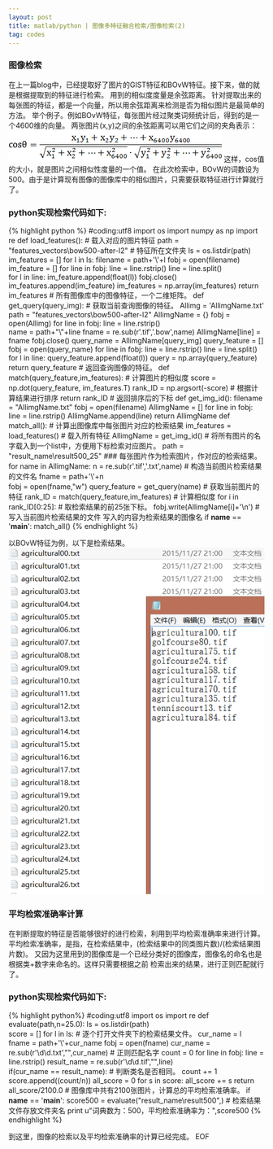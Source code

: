 ```yaml
---
layout: post
title: matlab/python | 图像多特征融合检索/图像检索(2)
tag: codes
---
```


<h3>图像检索</h3>

在上一篇blog中，已经提取好了图片的GIST特征和BOvW特征。接下来，做的就是根据提取到的特征进行检索。
用到的相似度度量是余弦距离。
针对提取出来的每张图的特征，都是一个向量，所以用余弦距离来检测是否为相似图片是最简单的方法。
举个例子。例如BOvW特征，每张图片经过聚类词频统计后，得到的是一个4600维的向量。
两张图片(x,y)之间的余弦距离可以用它们之间的夹角表示：
<img src="/images/cos.gif" >
这样，cos值的大小，就是图片之间相似性度量的一个值。
在此次检索中，BOvW的词数设为500。由于是计算现有图像的图像库中的相似图片，只需要获取特征进行计算就行了。
<h3>python实现检索代码如下:</h3>

{% highlight python %}
#coding:utf8
import os
import numpy as np
import re
def load_features():  #  载入对应的图片特征
	path = "features_vectors\\bow500-after-l2"  #  特征所在文件夹
	ls = os.listdir(path)
	im_features = []
	for l in ls:
		filename = path+'\\'+l
		fobj = open(filename)
		im_feature = []
		for line in fobj:
			line = line.rstrip()
			line = line.split()		
			for l in line:
				im_feature.append(float(l))
		fobj.close()
		im_features.append(im_feature)
	im_features = np.array(im_features)
	return im_features  #  所有图像库中的图像特征，一个二维矩阵。
def get_query(query_img): #  获取当前查询图像的特征。
	Allimg = 'AllimgName.txt'
	path = "features_vectors\\bow500-after-l2"
	AllimgName = {}
	fobj = open(Allimg)
	for line in fobj:
		line = line.rstrip()		
		name = path+"\\"+line
		fname = re.sub(r'.tif','.bow',name)
		AllimgName[line] = fname
	fobj.close()
	query_name = AllimgName[query_img]
	query_feature  = []
	fobj = open(query_name)
	for line in fobj:
		line = line.rstrip()
		line = line.split()	
		for l in line:
			query_feature.append(float(l))
	query = np.array(query_feature)
	return query_feature #  返回查询图像的特征。
def match(query_feature,im_features): #  计算图片的相似度
	score = np.dot(query_feature, im_features.T)
	rank_ID = np.argsort(-score)  #  根据计算结果进行排序
	return rank_ID #  返回排序后的下标
def get_img_id():
	filename = "AllimgName.txt"
	fobj = open(filename)
	AllimgName = []
	for line in fobj:
		line = line.rstrip()
		AllimgName.append(line)
	return AllimgName
def match_all(): #  计算出图像库中每张图片对应的检索结果
	im_features = load_features()  #  载入所有特征
	AllimgName = get_img_id()  #  将所有图片的名字载入到一个list中，方便用下标检索对应图片。
	path = "result_name\\result500_25"
	###  每张图片作为检索图片，作对应的检索结果。
	for name in AllimgName:
		n = re.sub(r'.tif','.txt',name)  #  构造当前图片检索结果的文件名
		fname = path+'\\'+n		
		fobj = open(fname,"w")
		query_feature = get_query(name)  #  获取当前图片的特征
		rank_ID = match(query_feature,im_features) #  计算相似度
		for i in rank_ID[0:25]:  # 取检索结果的前25张下标。
			fobj.write(AllimgName[i]+'\n') #  写入当前图片检索结果的文件  写入的内容为检索结果的图像名
if __name__ == '__main__':
	match_all()
{% endhighlight %}

以BOvW特征为例，以下是检索结果。
<img src="/images/bow_result.png">

<h3>平均检索准确率计算</h3>

在判断提取的特征是否能够很好的进行检索，利用到平均检索准确率来进行计算。
平均检索准确率，是指，在检索结果中，(检索结果中的同类图片数)/(检索结果图片数)。
又因为这里用到的图像库是一个已经分类好的图像库，图像名的命名也是根据类+数字来命名的。这样只需要根据之前
检索出来的结果，进行正则匹配就行了。
<h3>python实现检索代码如下:</h3>

{% highlight python%}
#coding:utf8
import os
import re
def evaluate(path,n=25.0):
	ls = os.listdir(path)  
	score = [] 
	for l in ls:   #  逐个打开文件夹下的检索结果文件。
		cur_name = l
		fname = path+'\\'+cur_name 
		fobj = open(fname)
		cur_name = re.sub(r'\d\d.txt',"",cur_name)     #  正则匹配名字
		count = 0
		for line in fobj:
			line = line.rstrip()
			result_name = re.sub(r'\d\d.tif',"",line)	
			if(cur_name == result_name):  #  判断类名是否相同。
				count += 1
		score.append((count/n))
	all_score = 0
	for s in score:
		all_score += s
	return all_score/2100.0   #  图像库中共有2100张图片，计算总的平均检索准确率。
if __name__ == '__main__':
	score500 = evaluate("result_name\\result500",)  #  检索结果文件存放文件夹名
	print u"词典数为：500，平均检索准确率为：",score500
{% endhighlight %}

到这里，图像的检索以及平均检索准确率的计算已经完成。
EOF
